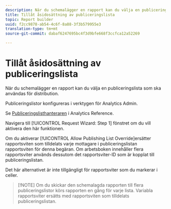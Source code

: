 ```yaml
---
description: När du schemalägger en rapport kan du välja en publiceringslista som ska användas för distribution.
title: Tillåt åsidosättning av publiceringslista
topic: Report builder
uuid: f2cc9878-ab54-4c6f-8a88-3f3b579955e3
translation-type: tm+mt
source-git-commit: dabaf6247695bc4f3d9bfe668f3ccfca12a52269

---
```



# Tillåt åsidosättning av publiceringslista

När du schemalägger en rapport kan du välja en publiceringslista som ska användas för distribution.

Publiceringslistor konfigureras i verktygen för Analytics Admin.

Se [Publiceringslisthanteraren](https://marketing.adobe.com/resources/help/en_US/reference/publishing_list.html) i Analytics Reference.

Navigera till [!UICONTROL Request Wizard: Step 1] fönstret om du vill aktivera den här funktionen.

Om du aktiverar [!UICONTROL Allow Publishing List Override]ersätter rapportsviten som tilldelats varje mottagare i publiceringslistan rapportsviten för denna begäran. Om arbetsboken innehåller flera rapportsviter används dessutom det rapportsviter-ID som är kopplat till publiceringslistan.

Det här alternativet är inte tillgängligt för rapportsviter som du markerar i celler.

>[!NOTE] Om du skickar den schemalagda rapporten till flera publiceringslistor körs rapporten en gång för varje lista. Variabla rapportsviter ersätts med rapportsviten som tilldelats publiceringslistan.

